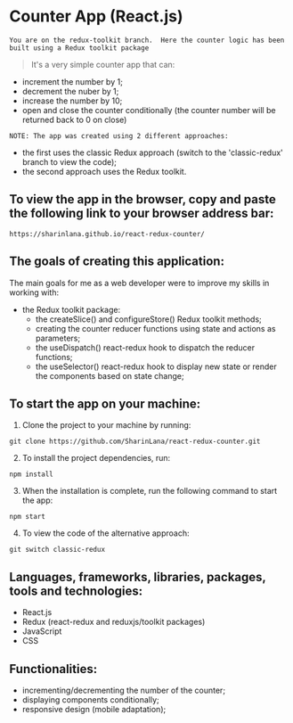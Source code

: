 # Counter App (React.js)

`You are on the redux-toolkit branch. 
Here the counter logic has been built using a Redux toolkit package`

> It's a very simple counter app that can:

- increment the number by 1;
- decrement the nuber by 1;
- increase the number by 10;
- open and close the counter conditionally (the counter number will be returned back to 0 on close)

`NOTE: The app was created using 2 different approaches:`

- the first uses the classic Redux approach (switch to the 'classic-redux' branch to view the code);
- the second approach uses the Redux toolkit.

## To view the app in the browser, copy and paste the following link to your browser address bar:

```
https://sharinlana.github.io/react-redux-counter/
```

## The goals of creating this application:

The main goals for me as a web developer were to improve my skills in working with:

- the Redux toolkit package:
  - the createSlice() and configureStore() Redux toolkit methods;
  - creating the counter reducer functions using state and actions as parameters;
  - the useDispatch() react-redux hook to dispatch the reducer functions;
  - the useSelector() react-redux hook to display new state or render the components based on state change;

## To start the app on your machine:

1. Clone the project to your machine by running:

```
git clone https://github.com/SharinLana/react-redux-counter.git
```

2. To install the project dependencies, run:

```
npm install
```

3. When the installation is complete, run the following command to start the app:

```
npm start
```

4. To view the code of the alternative approach:

```
git switch classic-redux
```

## Languages, frameworks, libraries, packages, tools and technologies:

- React.js
- Redux (react-redux and reduxjs/toolkit packages)
- JavaScript
- CSS

## Functionalities:

- incrementing/decrementing the number of the counter;
- displaying components conditionally;
- responsive design (mobile adaptation);
